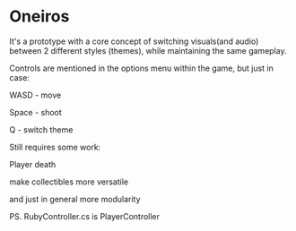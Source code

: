 # Oneiros
It's a prototype with a core concept of switching visuals(and audio) between 2 different styles (themes), while maintaining the same gameplay.

Controls are mentioned in the options menu within the game, but just in case:

WASD - move

Space - shoot

Q - switch theme


Still requires some work:

Player death

make collectibles more versatile

and just in general more modularity


PS. RubyController.cs is PlayerController
